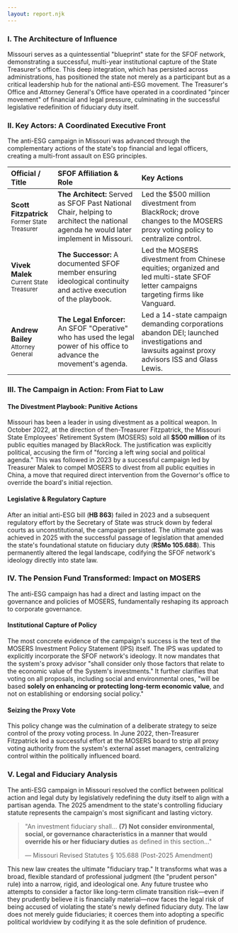 ```yaml
---
layout: report.njk
---
```

### I. The Architecture of Influence

Missouri serves as a quintessential "blueprint" state for the SFOF network, demonstrating a successful, multi-year institutional capture of the State Treasurer's office. This deep integration, which has persisted across administrations, has positioned the state not merely as a participant but as a critical leadership hub for the national anti-ESG movement. The Treasurer's Office and Attorney General's Office have operated in a coordinated "pincer movement" of financial and legal pressure, culminating in the successful legislative redefinition of fiduciary duty itself.

### II. Key Actors: A Coordinated Executive Front

The anti-ESG campaign in Missouri was advanced through the complementary actions of the state's top financial and legal officers, creating a multi-front assault on ESG principles.

| Official / Title | SFOF Affiliation & Role | Key Actions |
| :--- | :--- | :--- |
| **Scott Fitzpatrick**<br><span style="font-size: smaller;">Former State Treasurer</span> | **The Architect:** Served as SFOF Past National Chair, helping to architect the national agenda he would later implement in Missouri. | Led the $500 million divestment from BlackRock; drove changes to the MOSERS proxy voting policy to centralize control. |
| **Vivek Malek**<br><span style="font-size: smaller;">Current State Treasurer</span> | **The Successor:** A documented SFOF member ensuring ideological continuity and active execution of the playbook. | Led the MOSERS divestment from Chinese equities; organized and led multi-state SFOF letter campaigns targeting firms like Vanguard. |
| **Andrew Bailey**<br><span style="font-size: smaller;">Attorney General</span> | **The Legal Enforcer:** An SFOF "Operative" who has used the legal power of his office to advance the movement's agenda. | Led a 14-state campaign demanding corporations abandon DEI; launched investigations and lawsuits against proxy advisors ISS and Glass Lewis. |

### III. The Campaign in Action: From Fiat to Law

#### The Divestment Playbook: Punitive Actions
Missouri has been a leader in using divestment as a political weapon. In October 2022, at the direction of then-Treasurer Fitzpatrick, the Missouri State Employees' Retirement System (MOSERS) sold all **$500 million** of its public equities managed by BlackRock. The justification was explicitly political, accusing the firm of "forcing a left wing social and political agenda." This was followed in 2023 by a successful campaign led by Treasurer Malek to compel MOSERS to divest from all public equities in China, a move that required direct intervention from the Governor's office to override the board's initial rejection.

#### Legislative & Regulatory Capture
After an initial anti-ESG bill (**HB 863**) failed in 2023 and a subsequent regulatory effort by the Secretary of State was struck down by federal courts as unconstitutional, the campaign persisted. The ultimate goal was achieved in 2025 with the successful passage of legislation that amended the state's foundational statute on fiduciary duty (**RSMo 105.688**). This permanently altered the legal landscape, codifying the SFOF network's ideology directly into state law.

### IV. The Pension Fund Transformed: Impact on MOSERS

The anti-ESG campaign has had a direct and lasting impact on the governance and policies of MOSERS, fundamentally reshaping its approach to corporate governance.

#### Institutional Capture of Policy
The most concrete evidence of the campaign's success is the text of the MOSERS Investment Policy Statement (IPS) itself. The IPS was updated to explicitly incorporate the SFOF network's ideology. It now mandates that the system's proxy advisor "shall consider only those factors that relate to the economic value of the System's investments." It further clarifies that voting on all proposals, including social and environmental ones, "will be based **solely on enhancing or protecting long-term economic value**, and not on establishing or endorsing social policy."

#### Seizing the Proxy Vote
This policy change was the culmination of a deliberate strategy to seize control of the proxy voting process. In June 2022, then-Treasurer Fitzpatrick led a successful effort at the MOSERS board to strip all proxy voting authority from the system's external asset managers, centralizing control within the politically influenced board.

### V. Legal and Fiduciary Analysis

The anti-ESG campaign in Missouri resolved the conflict between political action and legal duty by legislatively redefining the duty itself to align with a partisan agenda. The 2025 amendment to the state's controlling fiduciary statute represents the campaign's most significant and lasting victory.

> "An investment fiduciary shall... **(7) Not consider environmental, social, or governance characteristics in a manner that would override his or her fiduciary duties** as defined in this section..."
>
> — Missouri Revised Statutes § 105.688 (Post-2025 Amendment)

This new law creates the ultimate "fiduciary trap." It transforms what was a broad, flexible standard of professional judgment (the "prudent person" rule) into a narrow, rigid, and ideological one. Any future trustee who attempts to consider a factor like long-term climate transition risk—even if they prudently believe it is financially material—now faces the legal risk of being accused of violating the state's newly defined fiduciary duty. The law does not merely guide fiduciaries; it coerces them into adopting a specific political worldview by codifying it as the sole definition of prudence.
